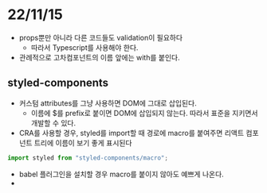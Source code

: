 # 22/11/15

- props뿐만 아니라 다른 코드들도 validation이 필요하다
	- 따라서 Typescript를 사용해야 한다.
- 관례적으로 고차컴포넌트의 이름 앞에는 with를 붙인다.

## styled-components

- 커스텀 attributes를 그냥 사용하면 DOM에 그대로 삽입된다.
	- 이름에 $를 prefix로 붙이면 DOM에 삽입되지 않는다. 따라서 표준을 지키면서 개발할 수 있다.
- CRA를 사용할 경우, styled를 import할 때 경로에 macro를 붙여주면 리액트 컴포넌트 트리에 이름이 보기 좋게 표시된다

```jsx
import styled from "styled-components/macro";
```

- babel 플러그인을 설치할 경우 macro를 붙이지 않아도 예쁘게 나온다.
- 